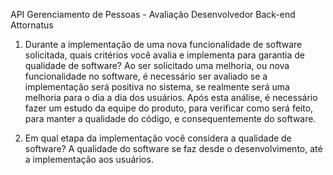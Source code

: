 
API Gerenciamento de Pessoas - Avaliação Desenvolvedor Back-end Attornatus


1. Durante a implementação de uma nova funcionalidade de software solicitada, quais critérios você avalia e implementa para garantia de qualidade de software?
Ao ser solicitado uma melhoria, ou nova funcionalidade no software, é necessário ser avaliado se a implementação será positiva no sistema, se realmente será uma melhoria
para o dia a dia dos usuários. Após esta análise, é necessário fazer um estudo da equipe do produto, para verificar como será feito, para manter a qualidade do código, e
consequentemente do software.

2. Em qual etapa da implementação você considera a qualidade de software?
A qualidade do software se faz desde o desenvolvimento, até a implementação aos usuários.

